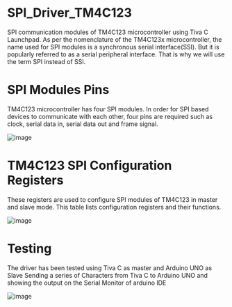# SPI_Driver_TM4C123

SPI communication modules of TM4C123 microcontroller using Tiva C Launchpad. As per the nomenclature of the TM4C123x microcontroller, the name used for SPI modules is a synchronous serial interface(SSI). But it is popularly referred to as a serial peripheral interface. That is why we will use the term SPI instead of SSI.

# SPI Modules Pins

TM4C123 microcontroller has four SPI modules. In order for SPI based devices to communicate with each other, four pins are required such as clock, serial data in, serial data out and frame signal. 

![image](https://user-images.githubusercontent.com/17765258/120492458-63c32980-c3ba-11eb-8015-8e04348f82da.PNG)

# TM4C123 SPI Configuration Registers 

These registers are used to configure SPI modules of TM4C123 in master and slave mode. This table lists configuration registers and their functions. 

![image](https://user-images.githubusercontent.com/17765258/120492349-48f0b500-c3ba-11eb-9d38-167f9346704d.PNG)


# Testing 

The driver has been tested using Tiva C as master and Arduino UNO as Slave 
Sending a series of Characters from Tiva C to Arduino UNO and showing the output on the Serial Monitor of arduino IDE

![image](https://user-images.githubusercontent.com/17765258/120497962-24e3a280-c3bf-11eb-8e4f-de6ac48a13e6.jpg)
